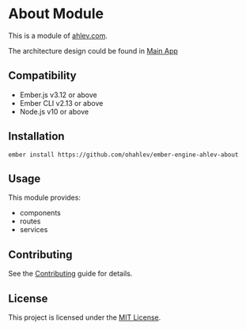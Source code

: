 About Module
==============================================================================

This is a module of [ahlev.com](https://ahlev.com).

The architecture design could be found in [Main App](https://github.com/ohahlev/ember-ahlev-app)


Compatibility
------------------------------------------------------------------------------

* Ember.js v3.12 or above
* Ember CLI v2.13 or above
* Node.js v10 or above


Installation
------------------------------------------------------------------------------

```
ember install https://github.com/ohahlev/ember-engine-ahlev-about
```


Usage
------------------------------------------------------------------------------

This module provides:
* components
* routes
* services


Contributing
------------------------------------------------------------------------------

See the [Contributing](CONTRIBUTING.md) guide for details.


License
------------------------------------------------------------------------------

This project is licensed under the [MIT License](LICENSE.md).
